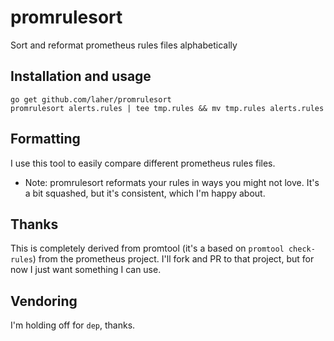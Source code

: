 # promrulesort

Sort and reformat prometheus rules files alphabetically


## Installation and usage

```
go get github.com/laher/promrulesort
promrulesort alerts.rules | tee tmp.rules && mv tmp.rules alerts.rules
```

## Formatting

I use this tool to easily compare different prometheus rules files. 

 * Note: promrulesort reformats your rules in ways you might not love. It's a bit squashed, but it's consistent, which I'm happy about.


## Thanks

This is completely derived from promtool (it's a based on `promtool check-rules`) from the prometheus project. I'll fork and PR to that project, but for now I just want something I can use.

## Vendoring

I'm holding off for `dep`, thanks.
